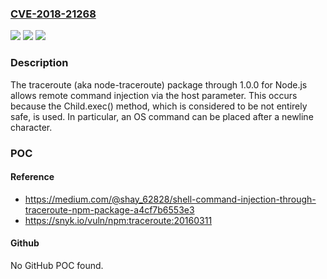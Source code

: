 ### [CVE-2018-21268](https://cve.mitre.org/cgi-bin/cvename.cgi?name=CVE-2018-21268)
![](https://img.shields.io/static/v1?label=Product&message=n%2Fa&color=blue)
![](https://img.shields.io/static/v1?label=Version&message=n%2Fa&color=blue)
![](https://img.shields.io/static/v1?label=Vulnerability&message=n%2Fa&color=brighgreen)

### Description

The traceroute (aka node-traceroute) package through 1.0.0 for Node.js allows remote command injection via the host parameter. This occurs because the Child.exec() method, which is considered to be not entirely safe, is used. In particular, an OS command can be placed after a newline character.

### POC

#### Reference
- https://medium.com/@shay_62828/shell-command-injection-through-traceroute-npm-package-a4cf7b6553e3
- https://snyk.io/vuln/npm:traceroute:20160311

#### Github
No GitHub POC found.

